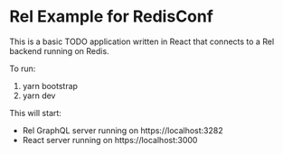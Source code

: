 # Rel Example for RedisConf

This is a basic TODO application written in React that connects to a Rel backend running on Redis.

To run:

1. yarn bootstrap
2. yarn dev

This will start:

- Rel GraphQL server running on https://localhost:3282
- React server running on https://localhost:3000
